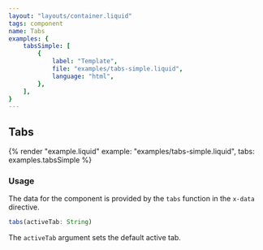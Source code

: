 ```yaml
---
layout: "layouts/container.liquid"
tags: component
name: Tabs
examples: {
    tabsSimple: [
        {
            label: "Template",
            file: "examples/tabs-simple.liquid",
            language: "html",
        },
    ],
}
---
```

## Tabs

{% render "example.liquid" example: "examples/tabs-simple.liquid", tabs: examples.tabsSimple %}

### Usage

The data for the component is provided by the `tabs` function in the `x-data` directive.

```javascript
tabs(activeTab: String)
```

The `activeTab` argument sets the default active tab.
